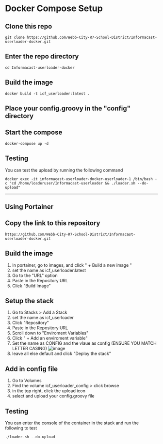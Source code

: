 # Docker Compose Setup

## Clone this repo
  ```
  git clone https://github.com/Webb-City-R7-School-District/Informacast-userloader-docker.git
```

## Enter the repo directory
```
cd Informacast-userloader-docker
```

## Build the image
```
docker build -t icf_userloader:latest .
```


## Place your config.groovy in the "config" directory

## Start the compose
 ```
 docker-compose up -d
 ```

## Testing
You can test the upload by running the following command
```
docker exec -it informacast-userloader-docker-userloader-1 /bin/bash -c "cd /home/loaderuser/Informacast-userloader && ./loader.sh --do-upload"
```

---

## Using Portainer

## Copy the link to this repository
```
https://github.com/Webb-City-R7-School-District/Informacast-userloader-docker.git
```

## Build the image
1. In portainer, go to images, and click " + Build a new image "
2. set the name as icf_userloader:latest
3. Go to the "URL" option
4. Paste in the Repository URL
5. Click "Build Image"

## Setup the stack
1. Go to Stacks > Add a Stack
2. set the name as icf_userloader
3. Click "Repository"
4. Paste in the Repository URL
5. Scroll down to "Enviroment Variables"
6. Click " + Add an enviroment variable"
7. Set the name as CONFIG and the vlaue as config (ENSURE YOU MATCH LETTER CASING)
   ![image](https://github.com/user-attachments/assets/ced30846-679f-4724-ad6b-ec3841d6525a)
9. leave all else default and click "Deploy the stack"

## Add in config file
1. Go to Volumes
2. Find the volume icf_userloader_config > click browse
3. in the top right, click the upload icon
4. select and upload your config.groovy file

## Testing
You can enter the console of the container in the stack and run the following to test
```
./loader-sh --do-upload
```

